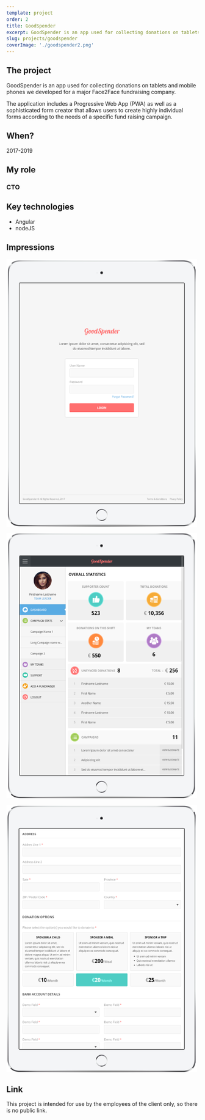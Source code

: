 ```yaml
---
template: project
order: 2
title: GoodSpender
excerpt: GoodSpender is an app used for collecting donations on tablets and mobile phones we developed for a major Face2Face fundraising company.
slug: projects/goodspender
coverImage: './goodspender2.png'
---
```

## The project

GoodSpender is an app used for collecting donations on tablets and mobile phones we developed for a major Face2Face fundraising company.

The application includes a Progressive Web App (PWA) as well as a sophisticated form creator that allows users to create highly individual forms according to the needs of a specific fund raising campaign.

## When?

2017-2019

## My role

### CTO



## Key technologies

* Angular
* nodeJS

## Impressions

![GoodSpender app preview](goodspender1.png "GoodSpender app preview")

![GoodSpender app preview](goodspender2.png "GoodSpender app preview")

![GoodSpender app preview](goodspender3.png "GoodSpender app preview")

## Link

This project is intended for use by the employees of the client only, so there is no public link.